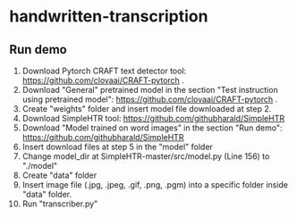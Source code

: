 # handwritten-transcription

## Run demo
1. Download Pytorch CRAFT text detector tool: https://github.com/clovaai/CRAFT-pytorch .
2. Download "General" pretrained model in the section "Test instruction using pretrained model": https://github.com/clovaai/CRAFT-pytorch .
3. Create "weights" folder and insert model file downloaded at step 2.
4. Download SimpleHTR tool: https://github.com/githubharald/SimpleHTR
5. Download "Model trained on word images" in the section "Run demo": https://github.com/githubharald/SimpleHTR
6. Insert download files at step 5 in the "model" folder
7. Change model_dir at SimpleHTR-master/src/model.py (Line 156) to "./model"
8. Create "data" folder
8. Insert image file (.jpg, .jpeg, .gif, .png, .pgm) into a specific folder inside "data" folder.
9. Run "transcriber.py"